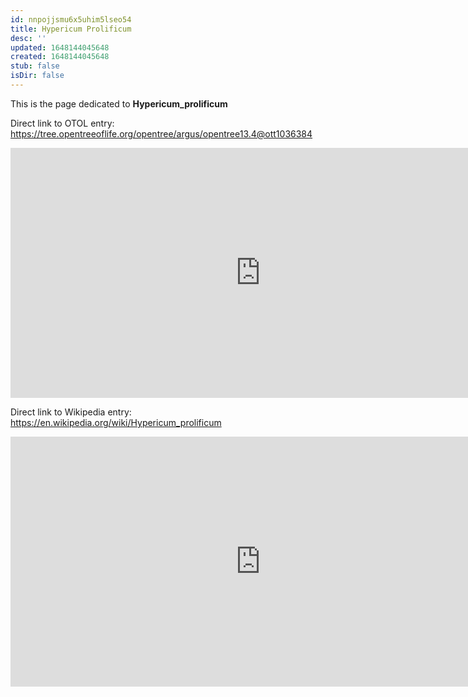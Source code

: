 ```yaml
---
id: nnpojjsmu6x5uhim5lseo54
title: Hypericum Prolificum
desc: ''
updated: 1648144045648
created: 1648144045648
stub: false
isDir: false
---
```

This is the page dedicated to **Hypericum_prolificum**


Direct link to OTOL entry: https://tree.opentreeoflife.org/opentree/argus/opentree13.4@ott1036384



<html>
    <body>
    <iframe src="https://tree.opentreeoflife.org/opentree/argus/opentree13.4@ott1036384"
    width="800" height="400" frameborder="0" allowfullscreen> </iframe>
    </body>
</html>
    


Direct link to Wikipedia entry: https://en.wikipedia.org/wiki/Hypericum_prolificum



<html>
    <body>
    <iframe src="https://en.wikipedia.org/wiki/Hypericum_prolificum"
    width="800" height="400" frameborder="0" allowfullscreen> </iframe>
    </body>
</html>
    
